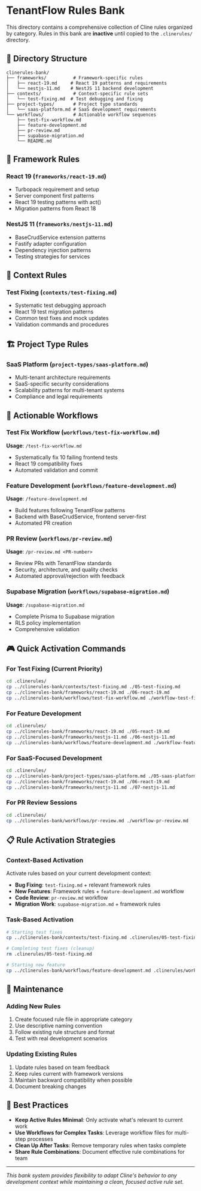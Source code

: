 # TenantFlow Rules Bank

This directory contains a comprehensive collection of Cline rules organized by category. Rules in this bank are **inactive** until copied to the `.clinerules/` directory.

## 📂 Directory Structure

```
clinerules-bank/
├── frameworks/          # Framework-specific rules
│   ├── react-19.md     # React 19 patterns and requirements
│   └── nestjs-11.md    # NestJS 11 backend development
├── contexts/            # Context-specific rule sets
│   └── test-fixing.md  # Test debugging and fixing
├── project-types/       # Project type standards  
│   └── saas-platform.md # SaaS development requirements
└── workflows/           # Actionable workflow sequences
    ├── test-fix-workflow.md
    ├── feature-development.md
    ├── pr-review.md
    ├── supabase-migration.md
    └── README.md
```

## 🎯 Framework Rules

### React 19 (`frameworks/react-19.md`)
- Turbopack requirement and setup
- Server component first patterns
- React 19 testing patterns with act()
- Migration patterns from React 18

### NestJS 11 (`frameworks/nestjs-11.md`)  
- BaseCrudService extension patterns
- Fastify adapter configuration
- Dependency injection patterns
- Testing strategies for services

## 🔄 Context Rules

### Test Fixing (`contexts/test-fixing.md`)
- Systematic test debugging approach
- React 19 test migration patterns
- Common test fixes and mock updates
- Validation commands and procedures

## 🏗 Project Type Rules

### SaaS Platform (`project-types/saas-platform.md`)
- Multi-tenant architecture requirements
- SaaS-specific security considerations
- Scalability patterns for multi-tenant systems
- Compliance and legal requirements

## 🚀 Actionable Workflows

### Test Fix Workflow (`workflows/test-fix-workflow.md`)
**Usage**: `/test-fix-workflow.md`
- Systematically fix 10 failing frontend tests
- React 19 compatibility fixes
- Automated validation and commit

### Feature Development (`workflows/feature-development.md`)
**Usage**: `/feature-development.md`
- Build features following TenantFlow patterns
- Backend with BaseCrudService, frontend server-first
- Automated PR creation

### PR Review (`workflows/pr-review.md`)  
**Usage**: `/pr-review.md <PR-number>`
- Review PRs with TenantFlow standards
- Security, architecture, and quality checks
- Automated approval/rejection with feedback

### Supabase Migration (`workflows/supabase-migration.md`)
**Usage**: `/supabase-migration.md`
- Complete Prisma to Supabase migration
- RLS policy implementation
- Comprehensive validation

## 🎮 Quick Activation Commands

### For Test Fixing (Current Priority)
```bash
cd .clinerules/
cp ../clinerules-bank/contexts/test-fixing.md ./05-test-fixing.md
cp ../clinerules-bank/frameworks/react-19.md ./06-react-19.md
cp ../clinerules-bank/workflows/test-fix-workflow.md ./workflow-test-fix.md
```

### For Feature Development
```bash
cd .clinerules/
cp ../clinerules-bank/frameworks/react-19.md ./05-react-19.md
cp ../clinerules-bank/frameworks/nestjs-11.md ./06-nestjs-11.md
cp ../clinerules-bank/workflows/feature-development.md ./workflow-feature-dev.md
```

### For SaaS-Focused Development
```bash
cd .clinerules/
cp ../clinerules-bank/project-types/saas-platform.md ./05-saas-platform.md
cp ../clinerules-bank/frameworks/react-19.md ./06-react-19.md
cp ../clinerules-bank/frameworks/nestjs-11.md ./07-nestjs-11.md
```

### For PR Review Sessions
```bash
cd .clinerules/
cp ../clinerules-bank/workflows/pr-review.md ./workflow-pr-review.md
```

## 📋 Rule Activation Strategies

### Context-Based Activation
Activate rules based on your current development context:

- **Bug Fixing**: `test-fixing.md` + relevant framework rules
- **New Features**: Framework rules + `feature-development.md` workflow
- **Code Review**: `pr-review.md` workflow
- **Migration Work**: `supabase-migration.md` + framework rules

### Task-Based Activation
```bash
# Starting test fixes
cp ../clinerules-bank/contexts/test-fixing.md .clinerules/05-test-fixing.md

# Completing test fixes (cleanup)
rm .clinerules/05-test-fixing.md

# Starting new feature
cp ../clinerules-bank/workflows/feature-development.md .clinerules/workflow-feature.md
```

## 🔧 Maintenance

### Adding New Rules
1. Create focused rule file in appropriate category
2. Use descriptive naming convention
3. Follow existing rule structure and format
4. Test with real development scenarios

### Updating Existing Rules
1. Update rules based on team feedback
2. Keep rules current with framework versions
3. Maintain backward compatibility when possible
4. Document breaking changes

## 🎯 Best Practices

- **Keep Active Rules Minimal**: Only activate what's relevant to current work
- **Use Workflows for Complex Tasks**: Leverage workflow files for multi-step processes
- **Clean Up After Tasks**: Remove temporary rules when tasks complete
- **Share Rule Combinations**: Document effective rule combinations for team

---

*This bank system provides flexibility to adapt Cline's behavior to any development context while maintaining a clean, focused active rule set.*